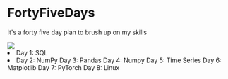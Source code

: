 # FortyFiveDays
It's a forty five day plan to brush up on my skills

<img src="https://i.imgflip.com/nypil.gif">

<li> Day 1: SQL
<li> Day 2: NumPy
Day 3: Pandas
Day 4: Numpy
Day 5: Time Series
Day 6: Matplotlib
Day 7: PyTorch
Day 8: Linux
